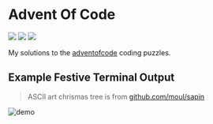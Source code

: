 # Advent Of Code

![](https://img.shields.io/badge/2015%20⭐-36/50-yellow)
![](https://img.shields.io/badge/2021%20⭐-42/50-yellow)
![](https://img.shields.io/badge/2022%20⭐-50/50-brightgreen)

My solutions to the [adventofcode](https://adventofcode.com/) coding puzzles.

## Example Festive Terminal Output

> ASCII art chrismas tree is from [github.com/moul/sapin](https://github.com/moul/sapin)

![demo](demo.gif)
